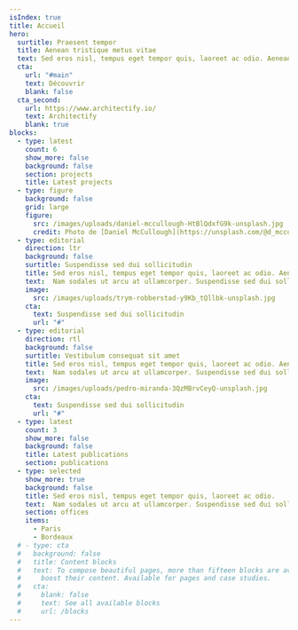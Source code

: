 ```yaml
---
isIndex: true
title: Accueil
hero:
  surtitle: Praesent tempor
  title: Aenean tristique metus vitae
  text: Sed eros nisl, tempus eget tempor quis, laoreet ac odio. Aenean tristique metus vitae mollis imperdiet. Nam sodales ut arcu at ullamcorper. Suspendisse sed dui sollicitudin, aliquet diam in, aliquam arcu. Vestibulum consequat sit amet est eleifend laoreet. Praesent tempor arcu ex, et elementum neque dictum venenatis. 
  cta:
    url: "#main"
    text: Découvrir
    blank: false
  cta_second:
    url: https://www.architectify.io/
    text: Architectify
    blank: true
blocks:
  - type: latest
    count: 6
    show_more: false
    background: false
    section: projects
    title: Latest projects
  - type: figure
    background: false
    grid: large
    figure:
      src: /images/uploads/daniel-mccullough-HtBlQdxfG9k-unsplash.jpg
      credit: Photo de [Daniel McCullough](https://unsplash.com/@d_mccullough?utm_source=unsplash&utm_medium=referral&utm_content=creditCopyText) on [Unsplash](https://unsplash.com/fr/photos/HtBlQdxfG9k?utm_source=unsplash&utm_medium=referral&utm_content=creditCopyText")
  - type: editorial
    direction: ltr
    background: false
    surtitle: Suspendisse sed dui sollicitudin
    title: Sed eros nisl, tempus eget tempor quis, laoreet ac odio. Aenean tristique metus vitae mollis imperdiet.
    text:  Nam sodales ut arcu at ullamcorper. Suspendisse sed dui sollicitudin, aliquet diam in, aliquam arcu. Vestibulum consequat sit amet est eleifend laoreet. Praesent tempor arcu ex, et elementum neque dictum venenatis. 
    image:
      src: /images/uploads/trym-robberstad-y9Kb_tQllbk-unsplash.jpg
    cta:
      text: Suspendisse sed dui sollicitudin
      url: "#"
  - type: editorial
    direction: rtl
    background: false
    surtitle: Vestibulum consequat sit amet
    title: Sed eros nisl, tempus eget tempor quis, laoreet ac odio. Aenean tristique metus vitae mollis imperdiet.
    text:  Nam sodales ut arcu at ullamcorper. Suspendisse sed dui sollicitudin, aliquet diam in, aliquam arcu. Vestibulum consequat sit amet est eleifend laoreet. Praesent tempor arcu ex, et elementum neque dictum venenatis. 
    image:
      src: /images/uploads/pedro-miranda-3QzMBrvCeyQ-unsplash.jpg
    cta:
      text: Suspendisse sed dui sollicitudin
      url: "#"
  - type: latest
    count: 3
    show_more: false
    background: false
    title: Latest publications
    section: publications
  - type: selected
    show_more: true
    background: false
    title: Sed eros nisl, tempus eget tempor quis, laoreet ac odio.
    text:  Nam sodales ut arcu at ullamcorper. Suspendisse sed dui sollicitudin, aliquet diam in, aliquam arcu. Vestibulum consequat sit amet est eleifend laoreet.
    section: offices
    items:
      - Paris
      - Bordeaux
  # - type: cta
  #   background: false
  #   title: Content blocks
  #   text: To compose beautiful pages, more than fifteen blocks are available to
  #     boost their content. Available for pages and case studies.
  #   cta:
  #     blank: false
  #     text: See all available blocks
  #     url: /blocks
---
```

